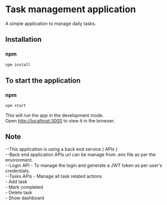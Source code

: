 
# Task management application

A simple application to manage daily tasks.


## Installation

### npm

```bash
npm install 
```

## To start the application 

### npm

```bash
npm start 
```

This will run the app in the development mode.<br />
Open [http://localhost:3000](http://localhost:3000) to view it in the browser.



## Note

--This application is using a back end service ( APIs ) <br/>
--Back end application APIs url can be manage from .env file as per the environment.<br/>
--Login API - To manage the login and generate a JWT token as per user's credentials.<br/>
--Tasks APIs - Manage all task related actions <br/>
    - Add task <br/>
    - Mark completed <br/>
    - Delete task <br/>
    - Show dashboard <br/>



